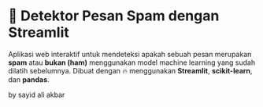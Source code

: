 # 📨 Detektor Pesan Spam dengan Streamlit

Aplikasi web interaktif untuk mendeteksi apakah sebuah pesan merupakan **spam** atau **bukan (ham)** menggunakan model machine learning yang sudah dilatih sebelumnya. Dibuat dengan 🔥 menggunakan **Streamlit**, **scikit-learn**, dan **pandas**.

by sayid ali akbar
